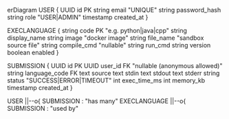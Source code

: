 erDiagram
  USER {
    UUID id PK
    string email "UNIQUE"
    string password_hash
    string role "USER|ADMIN"
    timestamp created_at
  }

  EXECLANGUAGE {
    string code PK "e.g. python|java|cpp"
    string display_name
    string image "docker image"
    string file_name "sandbox source file"
    string compile_cmd "nullable"
    string run_cmd
    string version
    boolean enabled
  }

  SUBMISSION {
    UUID id PK
    UUID user_id FK "nullable (anonymous allowed)"
    string language_code FK
    text source
    text stdin
    text stdout
    text stderr
    string status "SUCCESS|ERROR|TIMEOUT"
    int exec_time_ms
    int memory_kb
    timestamp created_at
  }

  USER ||--o{ SUBMISSION : "has many"
  EXECLANGUAGE ||--o{ SUBMISSION : "used by"
